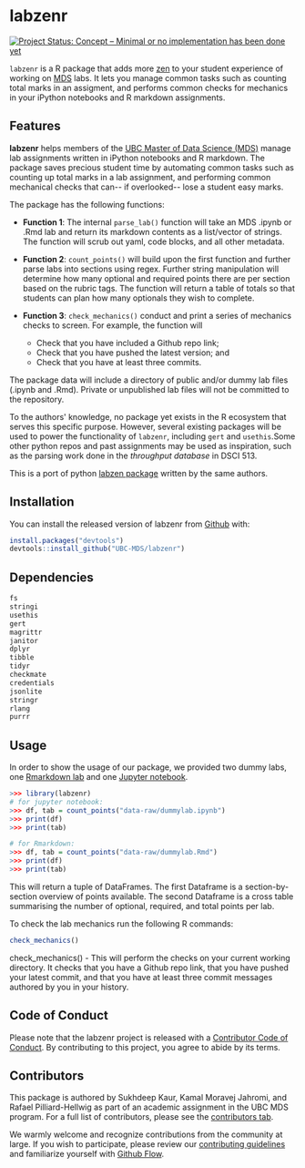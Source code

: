 
# labzenr

<!-- badges: start -->
[![Project Status: Concept – Minimal or no implementation has been done yet](https://www.repostatus.org/badges/latest/concept.svg)](https://www.repostatus.org/#concept)
<!-- badges: end -->

`labzenr` is a R package that adds more [zen](https://en.wikipedia.org/wiki/Zen) to your student experience of working on [MDS](https://masterdatascience.ubc.ca/) labs. It lets you manage common tasks such as counting total marks in an assigment, and performs common checks for mechanics in your iPython notebooks and R markdown assignments.

## Features

**labzenr** helps members of the [UBC Master of Data Science (MDS)](https://masterdatascience.ubc.ca/) manage lab assignments written in iPython notebooks and R markdown. The package saves precious student time by automating common tasks such as counting up total marks in a lab assignment, and performing common mechanical checks that can-- if overlooked-- lose a student easy marks.

The package has the following functions:

- **Function 1**: The internal `parse_lab()` function will take an MDS .ipynb or .Rmd lab and return its markdown contents as a list/vector of strings. The function will scrub out yaml, code blocks, and all other metadata.

- **Function 2**: `count_points()` will build upon the first function and further parse labs into sections using regex. Further string manipulation will determine how many optional and required points there are per section based on the rubric tags. The function will return a table of totals so that students can plan how many optionals they wish to complete.

- **Function 3**: `check_mechanics()` conduct and print a series of mechanics checks to screen. For example, the function will
  - Check that you have included a Github repo link;
  - Check that you have pushed the latest version; and
  - Check that you have at least three commits.

The package data will include a directory of public and/or dummy lab files (.ipynb and .Rmd). Private or unpublished lab files will not be committed to the repository.

To the authors' knowledge, no package yet exists in the R ecosystem that serves this specific purpose. However, several existing packages will be used to power the functionality of `labzenr`, including `gert` and `usethis`.Some other python repos and past assignments may be used as inspiration, such as the parsing work done in the _throughput database_ in DSCI 513.

This is a port of python [labzen package](https://github.com/UBC-MDS/labzen) written by the same authors.

## Installation

You can install the released version of labzenr from [Github](https://github.com/UBC-MDS/labzenr) with:

``` r
install.packages("devtools")
devtools::install_github("UBC-MDS/labzenr")
```

## Dependencies

```r
fs
stringi
usethis
gert
magrittr
janitor
dplyr
tibble
tidyr
checkmate
credentials
jsonlite
stringr
rlang
purrr
```

## Usage

In order to show the usage of our package, we provided two dummy labs, one [Rmarkdown lab](https://github.com/UBC-MDS/labzenr/tree/master/inst/extdata/dummylab.Rmd) and one [Jupyter notebook](https://github.com/UBC-MDS/labzenr/tree/master/inst/extdata/dummylab.ipynb).

```r
>>> library(labzenr)
# for jupyter notebook:
>>> df, tab = count_points("data-raw/dummylab.ipynb")
>>> print(df)
>>> print(tab)

# for Rmarkdown:
>>> df, tab = count_points("data-raw/dummylab.Rmd")
>>> print(df)
>>> print(tab)
```

 This will return a tuple of DataFrames. The first Dataframe is a section-by-section overview of points available. The second Dataframe is a cross table summarising the number of optional, required, and total points per lab.

 To check the lab mechanics run the following R commands:

```r
check_mechanics()
```

check_mechanics() - This will perform the checks on your current working directory. It checks that you have a Github repo link, that you have pushed your latest commit, and that you have at least three commit messages authored by you in your history.

## Code of Conduct

Please note that the labzenr project is released with a [Contributor Code of Conduct](https://contributor-covenant.org/version/2/0/CODE_OF_CONDUCT.html). By contributing to this project, you agree to abide by its terms.

## Contributors

This package is authored by Sukhdeep Kaur, Kamal Moravej Jahromi, and Rafael Pilliard-Hellwig as part of an academic assignment in the UBC MDS program. For a full list of contributors, please see the [contributors tab](https://github.com/UBC-MDS/labzen/graphs/contributors).

We warmly welcome and recognize contributions from the community at large. If you wish to participate, please review our [contributing guidelines](CONTRIBUTING.rst) and familiarize yourself with [Github Flow](https://blog.programster.org/git-workflows).
